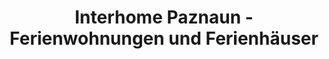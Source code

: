 ---
title: "Interhome Paznaun - Ferienwohnungen und Ferienhäuser"
url: /kappl/interhome-paznaun-ferienwohnungen-und-ferienhaeuser/
shop: Reisebüro
---